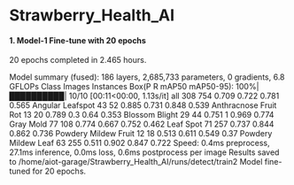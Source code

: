 # Strawberry_Health_AI

#### 1. Model-1 Fine-tune with 20 epochs
20 epochs completed in 2.465 hours.

Model summary (fused): 186 layers, 2,685,733 parameters, 0 gradients, 6.8 GFLOPs
                 Class     Images  Instances      Box(P          R      mAP50  mAP50-95): 100%|██████████| 10/10 [00:11<00:00,  1.13s/it]
                   all        308        754      0.709      0.722      0.781      0.565
      Angular Leafspot         43         52      0.885      0.731      0.848      0.539
 Anthracnose Fruit Rot         13         20      0.789        0.3       0.64      0.353
        Blossom Blight         29         44      0.751          1      0.969      0.774
             Gray Mold         77        108      0.774      0.667      0.752      0.462
             Leaf Spot         71        257      0.737      0.844      0.862      0.736
  Powdery Mildew Fruit         12         18      0.513      0.611      0.549       0.37
   Powdery Mildew Leaf         63        255      0.511      0.902      0.847      0.722
Speed: 0.4ms preprocess, 27.1ms inference, 0.0ms loss, 0.6ms postprocess per image
Results saved to /home/aiot-garage/Strawberry_Health_AI/runs/detect/train2
Model fine-tuned for 20 epochs.
